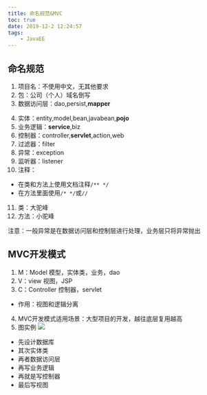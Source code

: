 ```yaml
---
title: 命名规范&MVC
toc: true
date: 2019-12-2 12:24:57
tags:
	- JavaEE
---
```


## 命名规范
1. 项目名：不使用中文，无其他要求
2. 包：公司（个人）域名倒写
3. 数据访问层：dao,persist,**mapper**
<!-- more -->
4. 实体：entity,model,bean,javabean,**pojo**
5. 业务逻辑：**service**,biz
6. 控制器：controller,**servlet**,action,web
7. 过滤器：filter
8. 异常：exception
9. 监听器：listener
10. 注释：
  - 在类和方法上使用文档注释`/** */`
  - 在方法里面使用`/* */`或`//`
11. 类：大驼峰
12. 方法：小驼峰

注意：一般异常是在数据访问层和控制层进行处理，业务层只将异常抛出

## MVC开发模式
1. M：Model 模型，实体类，业务，dao
2. V：view 视图，JSP
3. C：Controller 控制器，servlet
  - 作用：视图和逻辑分离
4. MVC开发模式适用场景：大型项目的开发，越往底层复用越高
5. 图实例
![](http://cdn.liaojincan.top/20190325115734553.png)
  - 先设计数据库
  - 其次实体类
  - 再者数据访问层
  - 再写业务逻辑
  - 再就是写控制器
  - 最后写视图
